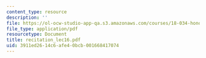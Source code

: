```yaml
---
content_type: resource
description: ''
file: https://ol-ocw-studio-app-qa.s3.amazonaws.com/courses/18-034-honors-differential-equations-spring-2004/3911ed2614c6afe40bcb001668417074_recitation_lec16.pdf
file_type: application/pdf
resourcetype: Document
title: recitation_lec16.pdf
uid: 3911ed26-14c6-afe4-0bcb-001668417074
---
```

